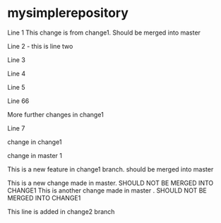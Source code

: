 # mysimplerepository

Line 1
This change is from change1. Should be merged into master

Line 2 - this is line two


Line 3

Line 4

Line 5


Line 66

More further changes in change1



Line 7


change in change1

change in master 1

This is a new feature in change1 branch. should be merged into master

This is a new change made in master. SHOULD NOT BE MERGED INTO CHANGE1
This is another change made in master . SHOULD NOT BE MERGED INTO CHANGE1


This line is added in change2 branch